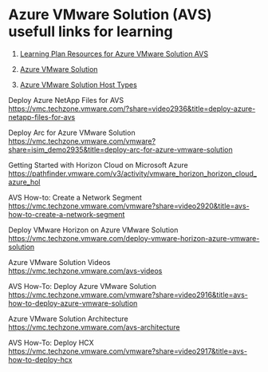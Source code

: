 # Azure VMware Solution (AVS) usefull links for learning </br>

1. [Learning Plan Resources for Azure VMware Solution AVS](https://microsoft.github.io/PartnerResources/azure/infrastructure/azure-vmware-solution)

2. [Azure VMware Solution](https://vmc.techzone.vmware.com/azure-vmware-solution)

3. [Azure VMware Solution Host Types](https://vmc.techzone.vmware.com/resource/azure-vmware-solution-host-types)

Deploy Azure NetApp Files for AVS </br>
https://vmc.techzone.vmware.com/?share=video2936&title=deploy-azure-netapp-files-for-avs

Deploy Arc for Azure VMware Solution </br>
https://vmc.techzone.vmware.com/vmware?share=isim_demo2935&title=deploy-arc-for-azure-vmware-solution

Getting Started with Horizon Cloud on Microsoft Azure </br>
https://pathfinder.vmware.com/v3/activity/vmware_horizon_horizon_cloud_azure_hol

AVS How-to: Create a Network Segment </br>
https://vmc.techzone.vmware.com/vmware?share=video2920&title=avs-how-to-create-a-network-segment

Deploy VMware Horizon on Azure VMware Solution </br>
https://vmc.techzone.vmware.com/deploy-vmware-horizon-azure-vmware-solution

Azure VMware Solution Videos </br>
https://vmc.techzone.vmware.com/avs-videos

AVS How-To: Deploy Azure VMware Solution </br>
https://vmc.techzone.vmware.com/vmware?share=video2916&title=avs-how-to-deploy-azure-vmware-solution

Azure VMware Solution Architecture </br>
https://vmc.techzone.vmware.com/avs-architecture

AVS How-To: Deploy HCX </br>
https://vmc.techzone.vmware.com/vmware?share=video2917&title=avs-how-to-deploy-hcx

